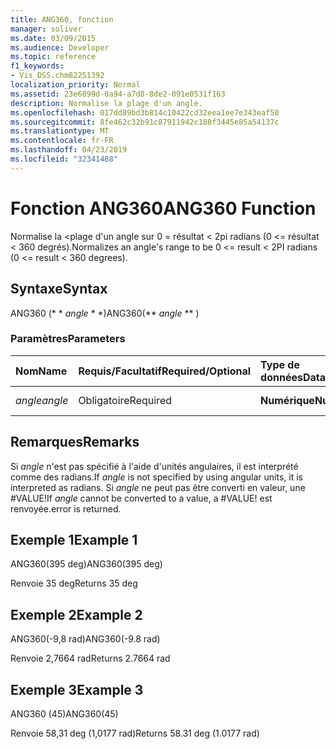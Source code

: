 ```yaml
---
title: ANG360, fonction
manager: soliver
ms.date: 03/09/2015
ms.audience: Developer
ms.topic: reference
f1_keywords:
- Vis_DSS.chm82251392
localization_priority: Normal
ms.assetid: 23e6899d-0a94-a7d8-8de2-091e0531f163
description: Normalise la plage d'un angle.
ms.openlocfilehash: 017dd89bd3b814c10422cd32eea1ee7e343eaf50
ms.sourcegitcommit: 8fe462c32b91c87911942c188f3445e85a54137c
ms.translationtype: MT
ms.contentlocale: fr-FR
ms.lasthandoff: 04/23/2019
ms.locfileid: "32341488"
---
```

# <a name="ang360-function"></a><span data-ttu-id="2ac29-103">Fonction ANG360</span><span class="sxs-lookup"><span data-stu-id="2ac29-103">ANG360 Function</span></span>

<span data-ttu-id="2ac29-104">Normalise la \<plage d'un angle sur 0 = résultat \< 2pi radians (0 \<= résultat \< 360 degrés).</span><span class="sxs-lookup"><span data-stu-id="2ac29-104">Normalizes an angle's range to be 0 \<= result \< 2PI radians (0 \<= result \< 360 degrees).</span></span>
  
## <a name="syntax"></a><span data-ttu-id="2ac29-105">Syntaxe</span><span class="sxs-lookup"><span data-stu-id="2ac29-105">Syntax</span></span>

<span data-ttu-id="2ac29-106">ANG360 (\* \* *angle* \* \*)</span><span class="sxs-lookup"><span data-stu-id="2ac29-106">ANG360(\*\* *angle* \*\* )</span></span> 
  
### <a name="parameters"></a><span data-ttu-id="2ac29-107">Paramètres</span><span class="sxs-lookup"><span data-stu-id="2ac29-107">Parameters</span></span>

|<span data-ttu-id="2ac29-108">**Nom**</span><span class="sxs-lookup"><span data-stu-id="2ac29-108">**Name**</span></span>|<span data-ttu-id="2ac29-109">**Requis/Facultatif**</span><span class="sxs-lookup"><span data-stu-id="2ac29-109">**Required/Optional**</span></span>|<span data-ttu-id="2ac29-110">**Type de données**</span><span class="sxs-lookup"><span data-stu-id="2ac29-110">**Data Type**</span></span>|<span data-ttu-id="2ac29-111">**Description**</span><span class="sxs-lookup"><span data-stu-id="2ac29-111">**Description**</span></span>|
|:-----|:-----|:-----|:-----|
| <span data-ttu-id="2ac29-112">_angle_</span><span class="sxs-lookup"><span data-stu-id="2ac29-112">_angle_</span></span> <br/> |<span data-ttu-id="2ac29-113">Obligatoire</span><span class="sxs-lookup"><span data-stu-id="2ac29-113">Required</span></span>  <br/> |<span data-ttu-id="2ac29-114">**Numérique**</span><span class="sxs-lookup"><span data-stu-id="2ac29-114">**Numeric**</span></span> <br/> |<span data-ttu-id="2ac29-115">Angle à normaliser.</span><span class="sxs-lookup"><span data-stu-id="2ac29-115">The angle to be normalized.</span></span>  <br/> |
   
## <a name="remarks"></a><span data-ttu-id="2ac29-116">Remarques</span><span class="sxs-lookup"><span data-stu-id="2ac29-116">Remarks</span></span>

<span data-ttu-id="2ac29-117">Si *angle* n'est pas spécifié à l'aide d'unités angulaires, il est interprété comme des radians.</span><span class="sxs-lookup"><span data-stu-id="2ac29-117">If  *angle*  is not specified by using angular units, it is interpreted as radians.</span></span> <span data-ttu-id="2ac29-118">Si *angle* ne peut pas être converti en valeur, une #VALUE!</span><span class="sxs-lookup"><span data-stu-id="2ac29-118">If  *angle*  cannot be converted to a value, a #VALUE!</span></span> <span data-ttu-id="2ac29-119">est renvoyée.</span><span class="sxs-lookup"><span data-stu-id="2ac29-119">error is returned.</span></span> 
  
## <a name="example-1"></a><span data-ttu-id="2ac29-120">Exemple 1</span><span class="sxs-lookup"><span data-stu-id="2ac29-120">Example 1</span></span>

<span data-ttu-id="2ac29-121">ANG360(395 deg)</span><span class="sxs-lookup"><span data-stu-id="2ac29-121">ANG360(395 deg)</span></span>
  
<span data-ttu-id="2ac29-122">Renvoie 35 deg</span><span class="sxs-lookup"><span data-stu-id="2ac29-122">Returns 35 deg</span></span>
  
## <a name="example-2"></a><span data-ttu-id="2ac29-123">Exemple 2</span><span class="sxs-lookup"><span data-stu-id="2ac29-123">Example 2</span></span>

<span data-ttu-id="2ac29-124">ANG360(-9,8 rad)</span><span class="sxs-lookup"><span data-stu-id="2ac29-124">ANG360(-9.8 rad)</span></span>
  
<span data-ttu-id="2ac29-125">Renvoie 2,7664 rad</span><span class="sxs-lookup"><span data-stu-id="2ac29-125">Returns 2.7664 rad</span></span>
  
## <a name="example-3"></a><span data-ttu-id="2ac29-126">Exemple 3</span><span class="sxs-lookup"><span data-stu-id="2ac29-126">Example 3</span></span>

<span data-ttu-id="2ac29-127">ANG360 (45)</span><span class="sxs-lookup"><span data-stu-id="2ac29-127">ANG360(45)</span></span>
  
<span data-ttu-id="2ac29-128">Renvoie 58,31 deg (1,0177 rad)</span><span class="sxs-lookup"><span data-stu-id="2ac29-128">Returns 58.31 deg (1.0177 rad)</span></span>
  

